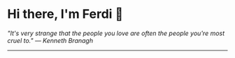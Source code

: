 <h1>Hi there, I'm Ferdi 👋</h1>

<p><em>
  "It's very strange that the people you love are often the people you're most cruel to." — Kenneth Branagh
</em></p>

---
